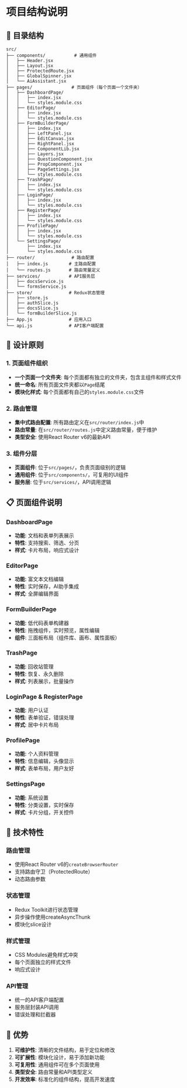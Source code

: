 # 项目结构说明

## 📁 目录结构

```
src/
├── components/           # 通用组件
│   ├── Header.jsx
│   ├── Layout.jsx
│   ├── ProtectedRoute.jsx
│   ├── GlobalSpinner.jsx
│   └── AiAssistant.jsx
├── pages/               # 页面组件（每个页面一个文件夹）
│   ├── DashboardPage/
│   │   ├── index.jsx
│   │   └── styles.module.css
│   ├── EditorPage/
│   │   ├── index.jsx
│   │   └── styles.module.css
│   ├── FormBuilderPage/
│   │   ├── index.jsx
│   │   ├── LeftPanel.jsx
│   │   ├── EditCanvas.jsx
│   │   ├── RightPanel.jsx
│   │   ├── ComponentLib.jsx
│   │   ├── Layers.jsx
│   │   ├── QuestionComponent.jsx
│   │   ├── PropComponent.jsx
│   │   ├── PageSettings.jsx
│   │   └── styles.module.css
│   ├── TrashPage/
│   │   ├── index.jsx
│   │   └── styles.module.css
│   ├── LoginPage/
│   │   ├── index.jsx
│   │   └── styles.module.css
│   ├── RegisterPage/
│   │   ├── index.jsx
│   │   └── styles.module.css
│   ├── ProfilePage/
│   │   ├── index.jsx
│   │   └── styles.module.css
│   └── SettingsPage/
│       ├── index.jsx
│       └── styles.module.css
├── router/              # 路由配置
│   ├── index.js        # 主路由配置
│   └── routes.js       # 路由常量定义
├── services/           # API服务层
│   ├── docsService.js
│   └── formsService.js
├── store/              # Redux状态管理
│   ├── store.js
│   ├── authSlice.js
│   ├── docsSlice.js
│   └── formBuilderSlice.js
├── App.js              # 应用入口
└── api.js              # API客户端配置
```

## 🎯 设计原则

### 1. 页面组件组织
- **一个页面一个文件夹**: 每个页面都有独立的文件夹，包含主组件和样式文件
- **统一命名**: 所有页面文件夹都以`Page`结尾
- **模块化样式**: 每个页面都有自己的`styles.module.css`文件

### 2. 路由管理
- **集中式路由配置**: 所有路由定义在`src/router/index.js`中
- **路由常量**: 在`src/router/routes.js`中定义路由常量，便于维护
- **类型安全**: 使用React Router v6的最新API

### 3. 组件分层
- **页面组件**: 位于`src/pages/`，负责页面级别的逻辑
- **通用组件**: 位于`src/components/`，可复用的UI组件
- **服务层**: 位于`src/services/`，API调用逻辑

## 📋 页面组件说明

### DashboardPage
- **功能**: 文档和表单列表展示
- **特性**: 支持搜索、筛选、分页
- **样式**: 卡片布局，响应式设计

### EditorPage
- **功能**: 富文本文档编辑
- **特性**: 实时保存，AI助手集成
- **样式**: 全屏编辑界面

### FormBuilderPage
- **功能**: 低代码表单构建器
- **特性**: 拖拽组件，实时预览，属性编辑
- **组件**: 三面板布局（组件库、画布、属性面板）

### TrashPage
- **功能**: 回收站管理
- **特性**: 恢复、永久删除
- **样式**: 列表展示，批量操作

### LoginPage & RegisterPage
- **功能**: 用户认证
- **特性**: 表单验证，错误处理
- **样式**: 居中卡片布局

### ProfilePage
- **功能**: 个人资料管理
- **特性**: 信息编辑，头像显示
- **样式**: 表单布局，用户友好

### SettingsPage
- **功能**: 系统设置
- **特性**: 分类设置，实时保存
- **样式**: 卡片分组，开关控件

## 🔧 技术特性

### 路由管理
- 使用React Router v6的`createBrowserRouter`
- 支持路由守卫（ProtectedRoute）
- 动态路由参数

### 状态管理
- Redux Toolkit进行状态管理
- 异步操作使用createAsyncThunk
- 模块化slice设计

### 样式管理
- CSS Modules避免样式冲突
- 每个页面独立的样式文件
- 响应式设计

### API管理
- 统一的API客户端配置
- 服务层封装API调用
- 错误处理和拦截器

## 🚀 优势

1. **可维护性**: 清晰的文件结构，易于定位和修改
2. **可扩展性**: 模块化设计，易于添加新功能
3. **可复用性**: 通用组件可在多个页面使用
4. **类型安全**: 路由常量和API类型定义
5. **开发效率**: 标准化的组件结构，提高开发速度
